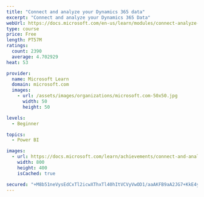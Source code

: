 ```yaml
---
title: "Connect and analyze your Dynamics 365 data​"
excerpt: "Connect and analyze your Dynamics 365 Data​"
webUrl: https://docs.microsoft.com/en-us/learn/modules/connect-analyze-dynamics-365-data/
type: course
price: Free
length: PT57M
ratings:
  count: 2390
  average: 4.702929
heat: 53

provider:
  name: Microsoft Learn
  domain: microsoft.com
  images:
    - url: /assets/images/organizations/microsoft.com-50x50.jpg
      width: 50
      height: 50

levels:
  - Beginner

topics:
  - Power BI

images:
  - url: https://docs.microsoft.com/learn/achievements/connect-and-analyze-your-microsoft-dynamics-365-data-social.png
    width: 800
    height: 400
    isCached: true

secured: "+M8b51neVysEdCxTl2icwXThxTl40hItVCVyVwOD1/aaAKFB9aA2JG7+KkE4yYbkPQK5wcVxa8JxLBqq615biV5hasurNRbefU1kivvj6UzF77u8DtHAE3DE3aXhNffnBxQnLMBZ+BrYoPvIx1xLXjMjRLsOWwKjHclTlHDikcGlnKE72gAppC0kJ2dovZlCHyQhGCYf3YJye/UMPggcHD4mrMNlqrVTS5eX5YgUiEqfgt1At2u08gI1ho4oxV1uQYTH69eUB1z8WzKc6TNoiPf2iYrCSGgWXRvgtroDb0rfK9iYKa7Sg8mdnFF//eZfCGAhpI33HR7kJQ6ZiqvPCbELhw5K+tZq57RM/itpAPWgnI25pQ1gB80YF/MvjaaqsroISFwAP0TG5Tda/lkrnnf5lZE1W6VFZtTXpUiHUFo=;2RZLUYS3bPI1r1HVrR9uqg=="
---
```


